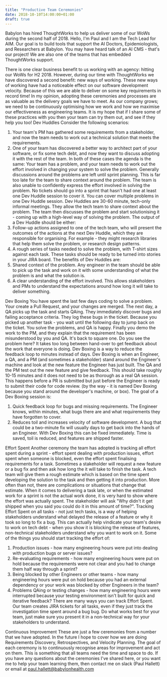 ```yaml
---
title: "Productive Team Ceremonies"
date: 2018-10-10T14:00:00+01:00
draft: true
---
```


Babylon has hired ThoughtWorks to help us deliver some of our WoWs during the second half of 2018.
Hello, I'm Paul and I am the Tech Lead for AIM. Our goal is to build tools that support the AI Doctors, Epidemiologists, and Researchers at Babylon. You may have heard talk of an AI CMS - that's our project! We are also one of the teams that has embedded ThoughtWorks support.

There is one clear business benefit to us working with an agency: hitting our WoWs for H2 2018. However, during our time with ThoughtWorks we have discovered a second benefit: new ways of working. These new ways of working have had a noticeable effect on our software development velocity. Because of this we are able to deliver on some key requirements in record time!
In my opinion, adopting these ceremonies and processes are as valuable as the delivery goals we have to meet. As our company grows; we need to be continuously optimising how we work and how we maximise our effectiveness as engineering teams. It is my hope that if I share some of these practices with you then your team can try them out, and see if they help you too!
Dev Huddles
Consider the following scenarios:
1) Your team's PM has gathered some requirements from a stakeholder, and now the team needs to work out a technical solution that meets the requirements.
2) One of your team has discovered a better way to architect part of your software, or fix some tech debt, and now they want to discuss adopting it with the rest of the team.
In both of these cases the agenda is the same: Your team has a problem, and your team needs to work out the effort involved in changing your system to solve the problem.
Generally discussions around the problems are left until sprint planning. This is far too late for the team to share context around the problem. The team is also unable to confidently express the effort involved in solving the problem. No tickets should go into a sprint that hasn't had one at least one Dev Huddle session to cover it. You can cover multiple problems in one Dev Huddle session.
Dev Huddles are 30-60 minute, tech-only informal meetings. They allow the tech team to share context about the problem. The team then discusses the problem and start solutionising it - coming up with a high-level way of solving the problem.
The output of a Dev Huddle should be either:
1) Follow-up actions assigned to one of the tech team, who will present the outcomes of the actions at the next Dev Huddle, which they are responsible for organising. For example - they might research libraries that help them solve the problem, or research design patterns.
2) A rough series of tasks needed to solve the problem, with T-shirt sizes against each task. These tasks should be ready to be turned into stories in your JIRA board.
The benefits of Dev Huddles are:
1) Shared context of the problem. Any engineer in the team should be able to pick up the task and work on it with some understanding of what the problem is and what the solution is.
2) A clear understanding of the effort involved. This allows stakeholders and PMs to understand the expectations around how long it will take to deliver something.

Dev Boxing
You have spent the last few days coding to solve a problem. Your create a Pull Request, and your changes are merged. The next day, a QA picks up the task and starts QAing. They immediately discover bugs and failing acceptance criteria. They log these bugs in the ticket. Because you picked up another task - you wait until the following day to jump back on the ticket. You solve the problems, and QA is happy. Finally you demo the work to the PM, and they explain that the requirement has been misunderstood by you and QA. It's back to square one.
Do you see the problem here? It takes too long between hand-over to get feedback about the work that everyone is doing. Dev Boxing is a way to reduce the feedback loop to minutes instead of days.
Dev Boxing is when an Engineer, a QA, and a PM (and sometimes a stakeholder) stand around the Engineer's machine and look at the new feature the Engineer has just built. The QA and the PM test out the new feature and give feedback. This should take roughly 10-15 minutes and it does not need to be as thorough as a real QA session. This happens before a PR is submitted but just before the Engineer is ready to submit their code for code review. (by the way - it is named Dev Boxing because you stand around the developer's machine, or box).
The goal of a Dev Boxing session is:
1) Quick feedback loop for bugs and missing requirements. The Engineer knows, within minutes, what bugs there are and what requirements they have forgotten to cover.
2) Reduces toil and increases velocity of software development. A bug that could be a two-minute fix will usually days to get back into the hands of an Engineer. With Dev Boxing this can be fixed immediately. Time is saved, toil is reduced, and features are shipped faster.

Effort Spent
Another ceremony the team has adopted is tracking all effort spent during a sprint - effort spent dealing with production issues, effort spent when someone is blocked, even the effort spent finalising requirements for a task.
Sometimes a stakeholder will request a new feature or a bug fix and then ask how long the it will take to finish the task. A tech team will give them a rough estimate which is based on the time spent developing the solution to the task and then getting it into production. More often than not, there are complications or situations that change that estimate. When it comes to delivering a task late, or when the estimated work for a sprint is not the actual work done, it is very hard to show where the effort was actually spent. The stakeholder will ask "Why didn't it get shipped when you said you could do it in this amount of time?".
Tracking Effort Spent on all tasks - not just tech tasks, is a way of helping stakeholders understand what delayed the release of a feature or why it took so long to fix a bug. This can actually help vindicate your team's desire to work on tech debt - when you show it is blocking the release of features, non-technical stakeholders understand why you want to work on it.
Some of the things you should start tracking the effort of:
1) Production issues - how many engineering hours were put into dealing with production bugs or server issues?
2) Re-evaluating requirements - how many engineering hours were put on hold because the requirements were not clear and you had to change them half way through a sprint?
3) Being blocked by other Engineers or other teams - how many engineering hours were put on hold because you had an external dependency or your work was blocked by other Engineers in the team?
4) Problems QAing or testing changes - how many engineering hours were interrupted because your testing environment isn't built for quick and iterative feedback?
There are many ways you can track Effort Spent. Our team creates JIRA tickets for all tasks, even if they just track the investigation time spent around a bug bug. Do what works best for your team, just make sure you present it in a non-technical way for your stakeholders to understand.

Continuous Improvement
These are just a few ceremonies from a number that we have adopted. In the future I hope to cover how we are doing Requirements Discovery, Retrospectives, and Velocity Planning. The goal of each ceremony is to continuously recognise areas for improvement and act on them. This is something that all teams need the time and space to do.
If you have any questions about the ceremonies I've shared here, or you want me to help your team learning them, then contact me on slack (Paul Hallett) or email at paul.hallett@babylonhealth.com
